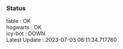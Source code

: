 ### Status


table : OK  
hogwarts : OK  
icy-bot : DOWN  
Latest Update : 2023-07-03 06:11:34.717760
